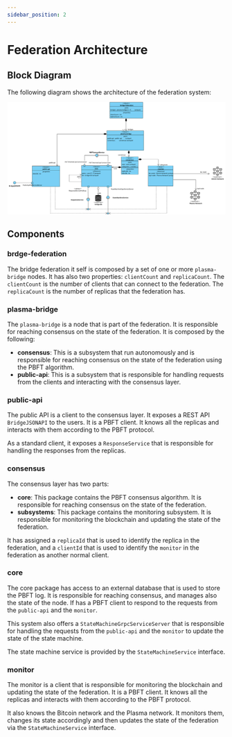 ```yaml
---
sidebar_position: 2
---
```


# Federation Architecture

## Block Diagram

The following diagram shows the architecture of the federation system:

![Block Diagram](./assets/blockDiagram.svg) 

## Components

### brdge-federation

The bridge federation it self is composed by a set of one or more `plasma-bridge`
nodes. It has also two properties: `clientCount` and `replicaCount`. The `clientCount`
is the number of clients that can connect to the federation. The `replicaCount` is the
number of replicas that the federation has.

### plasma-bridge

The `plasma-bridge` is a node that is part of the federation. It is responsible for
reaching consensus on the state of the federation. It is composed by the following:

- **consensus**: This is a subsystem that run autonomously and is responsible for
  reaching consensus on the state of the federation using the PBFT algorithm.
- **public-api**: This is a subsystem that is responsible for handling requests from
  the clients and interacting with the consensus layer.

### public-api

The public API is a client to the consensus layer. It exposes a REST API `BridgeJSONAPI` to the users.
It is a PBFT client. It knows all the replicas and interacts with them according
to the PBFT protocol.

As a standard client, it exposes a `ResponseService` that is responsible for handling
the responses from the replicas. 

### consensus

The consensus layer has two parts:

- **core**: This package contains the PBFT consensus algorithm. It is responsible for
  reaching consensus on the state of the federation.
- **subsystems**: This package contains the monitoring subsystem. It is responsible for
  monitoring the blockchain and updating the state of the federation.

It has assigned a `replicaId` that is used to identify the replica in the federation,
and a `clientId` that is used to identify the `monitor` in the federation as
another normal client.

### core

The core package has access to an external database that is used to store the
PBFT log. It is responsible for reaching consensus, and manages also
the state of the node. If has a PBFT client to respond to the requests from the
`public-api` and the `monitor`.	

This system also offers a `StateMachineGrpcServiceServer` that is responsible for
handling the requests from the `public-api` and the `monitor` to update the state
of the state machine.

The state machine service is provided by the `StateMachineService` interface.

### monitor


The monitor is a client that is responsible for monitoring the blockchain and updating
the state of the federation. It is a PBFT client. It knows all the replicas and interacts
with them according to the PBFT protocol.

It also knows the Bitcoin network and the Plasma network. It monitors them,
changes its state accordingly and then updates the state of the federation
via the `StateMachineService` interface.